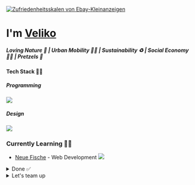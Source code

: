 [![Zufriedenheitsskalen von Ebay-Kleinanzeigen](https://user-images.githubusercontent.com/119793693/236852963-8280a650-30ff-4561-a20f-1514de2bfb1c.png)](#)

# I'm [Veliko](https://velikokardziev.de/)
##### Loving Nature 🌳 | Urban Mobility 🚴‍♂️ | Sustainability ♻️ | Social Economy ✌🏼 | Pretzels 🥨

#### Tech Stack 🧑‍💻
##### Programming

  <a href="https://skillicons.dev">
    <img src="https://skillicons.dev/icons?i=git,html,css,js,flask,mongodb,nextjs,react,py" />
  </a>


##### Design

  <a href="https://skillicons.dev">
    <img src="https://skillicons.dev/icons?i=ae,ps,pr,ai" />
  </a>

### Currently Learning 👨‍🎓
- [Neue Fische](https://www.neuefische.de/) - Web Development [![](https://geps.dev/progress/99)](#)

<details><summary>Done ✅</summary>

- [FreeCodeCamp](https://www.freecodecamp.org/certification/vaupunkt/front-end-development-libraries) - FrontEnd Development Libraries [![](https://geps.dev/progress/100)](#)
- [FreeCodeCamp](https://www.freecodecamp.org/certification/vaupunkt/responsive-web-design) - Responsive Web Design [![](https://geps.dev/progress/100)](#)
- [FreeCodeCamp](https://www.freecodecamp.org/certification/vaupunkt/javascript-algorithms-and-data-structures) - JavaScript Algorithms and Data Structures [![](https://geps.dev/progress/100)](#)
- [Harvards CS50](https://certificates.cs50.io/2a7f131b-dc88-4cc9-ab95-504fd25710f6.pdf?size=letter) - Introduction to Computer Science [![](https://geps.dev/progress/100)](#)
</details>

<details><summary>Let's team up</summary>
📍Munich
  
[![LinkedIn](https://skillicons.dev/icons?i=linkedin)](https://www.linkedin.com/in/velikokardziev) [![Twitter](https://skillicons.dev/icons?i=twitter)](https://twitter.com/vaupunkt) [![Instagram](https://skillicons.dev/icons?i=instagram)](https://www.instagram.com/vaupunkt)
</details>
